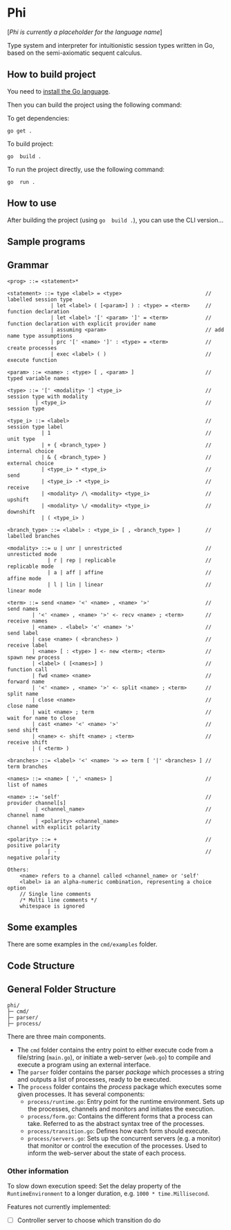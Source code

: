 # Phi

[*Phi is currently a placeholder for the language name*]

Type system and interpreter for intuitionistic session types written in Go, based on the semi-axiomatic sequent calculus.

## How to build project

You need to [install the Go language](https://go.dev/doc/install).

Then you can build the project using the following command:

To get dependencies:

`go get .`

To build project:

`go  build .`

To run the project directly, use the following command:

`go  run .`

## How to use

After building the project (using `go  build .`), you can use the CLI version...

<!-- show how the cli version works -->

## Sample programs

## Grammar

```text
<prog> ::= <statement>*

<statement> ::= type <label> = <type>                           // labelled session type       
              | let <label> ( [<param>] ) : <type> = <term>     // function declaration
              | let <label> '[' <param> ']' = <term>            // function declaration with explicit provider name
              | assuming <param>                                // add name type assumptions
              | prc '[' <name> ']' : <type> = <term>            // create processes
              | exec <label> ( )                                // execute function

<param> ::= <name> : <type> [ , <param> ]                       // typed variable names

<type> ::= '[' <modality> '] <type_i>                           // session type with modality
         | <type_i>                                             // session type

<type_i> ::= <label>                                            // session type label
           | 1                                                  // unit type
           | + { <branch_type> }                                // internal choice
           | & { <branch_type> }                                // external choice
           | <type_i> * <type_i>                                // send
           | <type_i> -* <type_i>                               // receive
           | <modality> /\ <modality> <type_i>                  // upshift
           | <modality> \/ <modality> <type_i>                  // downshift
           | ( <type_i> ) 

<branch_type> ::= <label> : <type_i> [ , <branch_type> ]        // labelled branches

<modality> ::= u | unr | unrestricted                           // unresticted mode
             | r | rep | replicable                             // replicable mode
             | a | aff | affine                                 // affine mode
             | l | lin | linear                                 // linear mode

<term> ::= send <name> '<' <name> , <name> '>'                  // send names
        | '<' <name> , <name> '>' <- recv <name> ; <term>       // receive names
        | <name> . <label> '<' <name> '>'                       // send label
        | case <name> ( <branches> )                            // receive label
        | <name> [ : <type> ] <- new <term>; <term>             // spawn new process
        | <label> ( [<names>] )                                 // function call
        | fwd <name> <name>                                     // forward name
        | '<' <name> , <name> '>' <- split <name> ; <term>      // split name
        | close <name>                                          // close name
        | wait <name> ; term                                    // wait for name to close
        | cast <name> '<' <name> '>'                            // send shift
        | <name> <- shift <name> ; <term>                       // receive shift
        | ( <term> ) 

<branches> ::= <label> '<' <name> '> => term [ '|' <branches> ] // term branches

<names> ::= <name> [ ',' <names> ]                              // list of names

<name> ::= 'self'                                               // provider channel[s]
         | <channel_name>                                       // channel name
         | <polarity> <channel_name>                            // channel with explicit polarity

<polarity> ::= +                                                // positive polarity
             | -                                                // negative polarity

Others:
    <name> refers to a channel called <channel_name> or 'self'
    <label> ia an alpha-numeric combination, representing a choice option
    // Single line comments
    /* Multi line comments */
    whitespace is ignored
```

## Some examples

There are some examples in the `cmd/examples` folder.

## Code Structure

## General Folder Structure

```text
phi/
├─ cmd/
├─ parser/
├─ process/
```

There are three main components.

- The `cmd` folder contains the entry point to either execute code from a file/string (`main.go`), or initiate a web-server (`web.go`) to compile and execute a program using an external interface.  
- The `parser` folder contains the parser *package* which processes a string and outputs a list of processes, ready to be executed.
- The `process` folder contains the *process* package which executes some given processes. It has several components:
  - `process/runtime.go`: Entry point for the runtime environment. Sets up the processes, channels and monitors and initiates the execution.
  - `process/form.go`: Contains the different forms that a process can take. Referred to as the abstract syntax tree of the processes.
  - `process/transition.go`: Defines how each form should execute.
  - `process/servers.go`: Sets up the concurrent servers (e.g. a monitor) that monitor or control the execution of the processes. Used to inform the web-server about the state of each process.

### Other information

To slow down execution speed:
Set the delay property of the `RuntimeEnvironment` to a longer duration, e.g. `1000 * time.Millisecond`.

Features not currently implemented:

- [ ] Controller server to choose which transition do do
